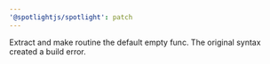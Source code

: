 ```yaml
---
'@spotlightjs/spotlight': patch
---
```


Extract and make routine the default empty func. The original syntax created a build error.
